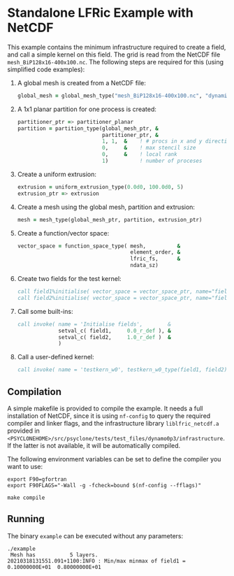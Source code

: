 # Standalone LFRic Example with NetCDF

This example contains the minimum infrastructure required to create
a field, and call a simple kernel on this field. The grid is read
from the NetCDF file ``mesh_BiP128x16-400x100.nc``. The following
steps are required for this (using simplified code examples):

1) A global mesh is created from a NetCDF file:
    ```fortran
    global_mesh = global_mesh_type("mesh_BiP128x16-400x100.nc", "dynamics")
    ```
   
2) A 1x1 planar partition for one process is created:
    ```fortran
    partitioner_ptr => partitioner_planar
    partition = partition_type(global_mesh_ptr, &
                               partitioner_ptr, &
                               1, 1,  &    ! # procs in x and y direction
                               0,     &    ! max stencil size
                               0,     &    ! local rank
                               1)          ! number of proceses
    ```

3) Create a uniform extrusion:
    ```fortran
    extrusion = uniform_extrusion_type(0.0d0, 100.0d0, 5)
    extrusion_ptr => extrusion
    ```

4) Create a mesh using the global mesh, partition and extrusion:
    ```fortran
    mesh = mesh_type(global_mesh_ptr, partition, extrusion_ptr)
    ```

5) Create a function/vector space:
    ```fortran
    vector_space = function_space_type( mesh,          &
                                        element_order, &
                                        lfric_fs,      &
                                        ndata_sz)
    ```

6) Create two fields for the test kernel:
    ```fortran
    call field1%initialise( vector_space = vector_space_ptr, name="field1" )
    call field2%initialise( vector_space = vector_space_ptr, name="field2" )
    ```

7) Call some built-ins:
    ```fortran
    call invoke( name = 'Initialise fields',        &
                 setval_c( field1,     0.0_r_def ), &
                 setval_c( field2,     1.0_r_def )  &
                 )
    ```

8) Call a user-defined kernel:
    ```fortran
    call invoke( name = 'testkern_w0', testkern_w0_type(field1, field2) )
    ```

## Compilation

A simple makefile is provided to compile the example. It needs 
a full installation of NetCDF, since it is using ``nf-config`` to
query the required compiler and linker flags, and the
infrastructure library ``liblfric_netcdf.a`` provided in
``<PSYCLONEHOME>/src/psyclone/tests/test_files/dynamo0p3/infrastructure``.
If the latter is not available, it will be automatically compiled.

The following environment variables can be set to define the compiler
you want to use:
```shell
export F90=gfortran
export F90FLAGS="-Wall -g -fcheck=bound $(nf-config --fflags)"

make compile
```
## Running

The binary ``example`` can be executed without any parameters:
```shell
./example
 Mesh has           5 layers.
20210318131551.091+1100:INFO : Min/max minmax of field1 =   0.10000000E+01  0.80000000E+01
```
